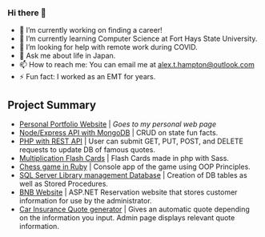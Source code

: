 ### Hi there 👋

- 🔭 I’m currently working on finding a career!
- 🌱 I’m currently learning Computer Science at Fort Hays State University.
- 🤔 I’m looking for help with remote work during COVID.
- 💬 Ask me about life in Japan.
- 📫 How to reach me: You can email me at alex.t.hampton@outlook.com
- ⚡ Fun fact: I worked as an EMT for years.

## Project Summary
- [Personal Portfolio Website](http://alexhamptondevelopment.com/) | *Goes to my personal web page*
- [Node/Express API with MongoDB](https://github.com/alexHampton/mongoexpress_states_proj) | CRUD on state fun facts.
- [PHP with REST API](https://github.com/alexHamphttps://github.com/alexHampton/mongoexpress_states_projton/php-quote-project) | User can submit GET, PUT, POST, and DELETE requests to update DB of famous quotes.
- [Multiplication Flash Cards](https://github.com/alexHampton/Back-End_php) | Flash Cards made in php with Sass.
- [Chess game in Ruby](https://github.com/alexHampton/Ruby/blob/master/Ruby/object-oriented_programming/chess) | Console app of the game using OOP Principles.
- [SQL Server Library management Database](https://github.com/alexHampton/The-Tech-Academy-SQL-Coding-Projects) | Creation of DB tables as well as Stored Procedures.
- [BNB Website](https://github.com/alexHampton/The-Tech-Academy-C-Sharp-Coding-Projects/tree/master/BNB) | ASP.NET Reservation website that stores customer information for use by the administrator.
- [Car Insurance Quote generator](https://github.com/alexHampton/The-Tech-Academy-C-Sharp-Coding-Projects/tree/master/CarInsuranceQuote) | Gives an automatic quote depending on the information you input. Admin page displays relevant quote information.
